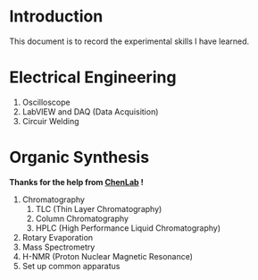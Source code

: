 # Introduction
This document is to record the experimental skills I have learned.

# Electrical Engineering
1. Oscilloscope
2. LabVIEW and DAQ (Data Acquisition)
3. Circuir Welding

# Organic Synthesis

**Thanks for the help from [ChenLab](http://zhixingchenlab.mysxl.cn/) !**

1. Chromatography
   1. TLC (Thin Layer Chromatography)
   2. Column Chromatography
   3. HPLC (High Performance Liquid Chromatography)
2. Rotary Evaporation
3. Mass Spectrometry
4. H-NMR (Proton Nuclear Magnetic Resonance)
5. Set up common apparatus